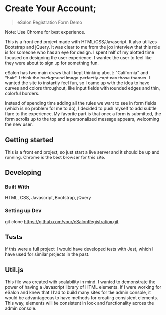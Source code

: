 # Create Your Account;
> eSalon Registration Form Demo

Note: Use Chrome for best experience.

This is a front end project made with HTML/CSS/Javascript. It also utilizes Bootstrap and jQuery.
It was clear to me from the job interview that this role is for someone who has an eye for design. I spent half of my alotted time focused on designing the user experience. I wanted the user to feel like they were about to sign up for something fun.

eSalon has two main draws that I kept thinking about: "California" and "hair". I think the background image perfectly captures those themes. I wanted the site to instantly feel fun, so I came up with the idea to have curves and colors throughout, like input fields with rounded edges and thin, colorful borders.

Instead of spending time adding all the rules we want to see in form fields (which is no problem for me to do), I decided to push myself to add subtle flare to the experience. My favorite part is that once a form is submitted, the form scrolls up to the top and a personalized message appears, welcoming the new user.

## Getting started

This is a front end project, so just start a live server and it should be up and running.
Chrome is the best browser for this site.

## Developing

### Built With
HTML, CSS, Javascript, Bootstrap, jQuery

### Setting up Dev

git clone https://github.com/your/eSalonRegistration.git


## Tests

If this were a full project, I would have developed tests with Jest, which I have used for similar projects in the past.


## Util.js

This file was created with scalability in mind. I wanted to demonstrate the power of having a Javascript library of HTML elements. If I were working for eSalon and knew that I had to build many sites for the admin console, it would be advantageous to have methods for creating consistent elements. This way, elements will be consistent in look and functionality across the admin console.